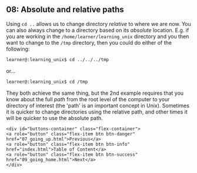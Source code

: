 ## 08: Absolute and relative paths

Using `cd ..` allows us to change directory _relative_ to where we are now. You can also always change to a directory based on its _absolute_ location. E.g. if you are working in the `/home/learner/learning_unix` directory and you then want to change to the `/tmp` directory, then you could do either of the following:

```bash
learner@:learning_unix$ cd ../../../tmp
```

or...

```bash
learner@:learning_unix$ cd /tmp
```

They both achieve the same thing, but the 2nd example requires that you know about the full _path_ from the root level of the computer to your directory of interest (the 'path' is an important concept in Unix). Sometimes it is quicker to change directories using the relative path, and other times it will be quicker to use the absolute path.

```{=html}	
<div id="buttons-container" class="flex-container">
<a role="button" class="flex-item btn btn-danger" href="07_going_up.html">Previous</a> 
<a role="button" class="flex-item btn btn-info" href="index.html">Table of Content</a> 
<a role="button" class="flex-item btn btn-success" href="09_going_home.html">Next</a>
</div>
```